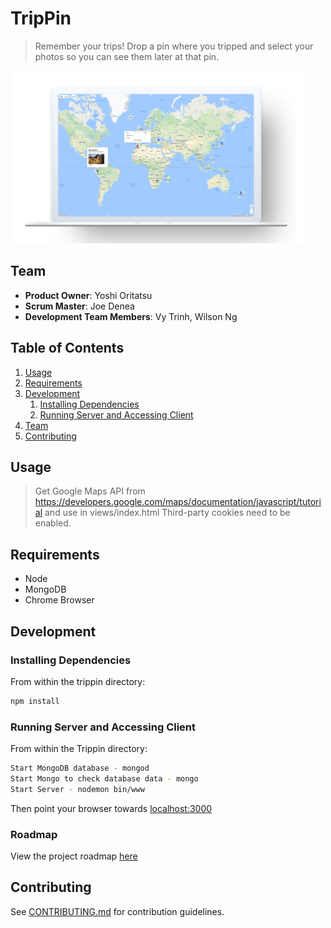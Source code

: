 # TripPin

> Remember your trips!
> Drop a pin where you tripped and select your photos so you can see them later at that pin.

![Trip Pin Example](/trip-pin.png?raw=true)

## Team

  - __Product Owner__: Yoshi Oritatsu
  - __Scrum Master__: Joe Denea
  - __Development Team Members__: Vy Trinh, Wilson Ng

## Table of Contents

1. [Usage](#Usage)
1. [Requirements](#requirements)
1. [Development](#development)
    1. [Installing Dependencies](#installing-dependencies)
    1. [Running Server and Accessing Client](#running-server-and-accessing-client)
1. [Team](#team)
1. [Contributing](#contributing)

## Usage

> Get Google Maps API from https://developers.google.com/maps/documentation/javascript/tutorial and use in views/index.html
> Third-party cookies need to be enabled.

## Requirements

- Node
- MongoDB
- Chrome Browser

## Development

### Installing Dependencies

From within the trippin directory:

```sh
npm install
```

### Running Server and Accessing Client

From within the Trippin directory:

```sh
Start MongoDB database - mongod
Start Mongo to check database data - mongo
Start Server - nodemon bin/www
```

Then point your browser towards [localhost:3000](http://localhost:3000)


### Roadmap

View the project roadmap [here](https://github.com/smarty-sprouts/smarty-sprouts/issues?utf8=%E2%9C%93&q=is%3Aissue)


## Contributing

See [CONTRIBUTING.md](https://github.com/smarty-sprouts/smarty-sprouts/blob/master/_CONTRIBUTING.md) for contribution guidelines.
